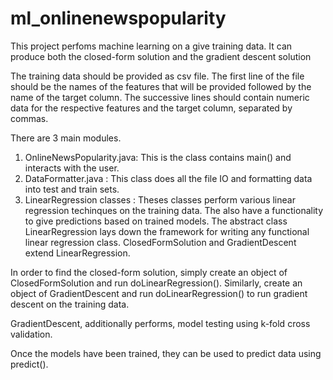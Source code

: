 # ml_onlinenewspopularity

This project perfoms machine learning on a give training data. It can produce both the closed-form solution and the gradient descent solution

The training data should be provided as csv file. The first line of the file should be the names of the features that will be provided followed by the name of the target column.
The successive lines should contain numeric data for the respective features and the target column, separated by commas.

There are 3 main modules. 
1. OnlineNewsPopularity.java: This is the class contains main() and interacts with the user.
2. DataFormatter.java       : This class does all the file IO and formatting data into test and train sets.
3. LinearRegression classes : Theses classes perform various linear regression techinques on the training data. The also have a functionality to give predictions based on trained models.
    The abstract class LinearRegression lays down the framework for writing any functional linear regression class.
    ClosedFormSolution and GradientDescent extend LinearRegression.

In order to find the closed-form solution, simply create an object of ClosedFormSolution and run doLinearRegression().
Similarly, create an object of GradientDescent and run doLinearRegression() to run gradient descent on the training data.

GradientDescent, additionally performs, model testing using k-fold cross validation.

Once the models have been trained, they can be used to predict data using predict().
